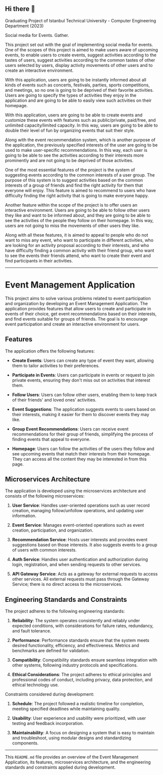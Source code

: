 ## Hi there 👋

Graduating Project of Istanbul Technical University - Computer Engineering Department (2023)

Social media for Events. Gather.


This project set out with the goal of implementing social media for events. One of the scopes of this project is aimed to make users aware of upcoming events, to enable users to create events, suggest activities according to the tastes of users, suggest activities according to the common tastes of other users selected by users, display activity movements of other users and to create an interactive environment.

With this application, users are going to be instantly informed about all kinds of events such as concerts, festivals, parties, sports competitions, and meetings, so no one is going to be deprived of their favorite activities. Users are going to specify the types of activities they enjoy in the application and are going to be able to easily view such activities on their homepage.

With this application, users are going to be able to create events and customize these events with features such as public/private, paid/free, and unlimited capacity/limited capacity. In this way, users are going to be able to double their level of fun by organizing events that suit their style.

Along with the event recommendation system, which is another purpose of the application, the previously specified interests of the user are going to be used to make user-specific recommendations. In this way, each user is going to be able to see the activities according to their interests more prominently and are not going to be deprived of those activities.

One of the most essential features of the project is the system of suggesting events according to the common interests of a user group. The purpose of this system is to suggest activities based on the common interests of a group of friends and find the right activity for them that everyone will enjoy. This feature is aimed to recommend to users who have difficulty finding the right activity that is going to make everyone happy.

Another feature within the scope of the project is to offer users an interactive environment. Users are going to be able to follow other users they like and want to be informed about, and they are going to be able to see the activities of the people they follow on their homepage. In this way, users are not going to miss the movements of other users they like.

Along with all these features, it is aimed to appeal to people who do not want to miss any event, who want to participate in different activities, who are looking for an activity proposal according to their interests, and who have difficulty finding a common activity with their friend group, who want to see the events their friends attend, who want to create their event and find participants in their activities.

---

# Event Management Application

This project aims to solve various problems related to event participation and organization by developing an Event Management Application. The application provides features that allow users to create and participate in events of their choice, get event recommendations based on their interests, and find events suitable for groups of friends. The goal is to encourage event participation and create an interactive environment for users.

## Features

The application offers the following features:

- **Create Events**: Users can create any type of event they want, allowing them to tailor activities to their preferences.

- **Participate in Events**: Users can participate in events or request to join private events, ensuring they don't miss out on activities that interest them.

- **Follow Users**: Users can follow other users, enabling them to keep track of their friends' and loved ones' activities.

- **Event Suggestions**: The application suggests events to users based on their interests, making it easier for them to discover events they may like.

- **Group Event Recommendations**: Users can receive event recommendations for their group of friends, simplifying the process of finding events that appeal to everyone.

- **Homepage**: Users can follow the activities of the users they follow and see upcoming events that match their interests from their homepage. They can access all the content they may be interested in from this page.

## Microservices Architecture

The application is developed using the microservices architecture and consists of the following microservices:

1. **User Service**: Handles user-oriented operations such as user record creation, managing follow/unfollow operations, and updating user information.

2. **Event Service**: Manages event-oriented operations such as event creation, participation, and organization.

3. **Recommendation Service**: Hosts user interests and provides event suggestions based on those interests. It also suggests events to a group of users with common interests.

4. **Auth Service**: Handles user authentication and authorization during login, registration, and when sending requests to other services.

5. **API Gateway Service**: Acts as a gateway for external requests to access other services. All external requests must pass through the Gateway Service; there is no direct access to the microservices.

## Engineering Standards and Constraints

The project adheres to the following engineering standards:

1. **Reliability**: The system operates consistently and reliably under expected conditions, with considerations for failure rates, redundancy, and fault tolerance.

2. **Performance**: Performance standards ensure that the system meets desired functionality, efficiency, and effectiveness. Metrics and benchmarks are defined for validation.

3. **Compatibility**: Compatibility standards ensure seamless integration with other systems, following industry protocols and specifications.

4. **Ethical Considerations**: The project adheres to ethical principles and professional codes of conduct, including privacy, data protection, and ethical technology use.

Constraints considered during development:

1. **Schedule**: The project followed a realistic timeline for completion, meeting specified deadlines while maintaining quality.

2. **Usability**: User experience and usability were prioritized, with user testing and feedback incorporation.

3. **Maintainability**: A focus on designing a system that is easy to maintain and troubleshoot, using modular designs and standardizing components.

---

This `README.md` file provides an overview of the Event Management Application, its features, microservices architecture, and the engineering standards and constraints applied during development.
